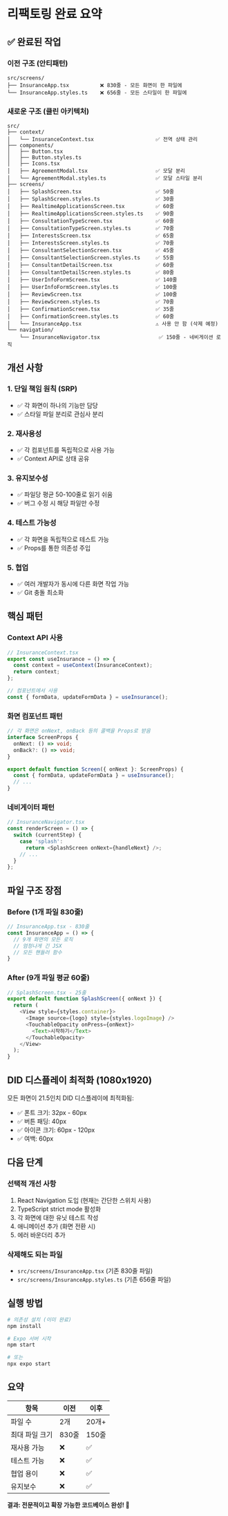 # 리팩토링 완료 요약

## ✅ 완료된 작업

### 이전 구조 (안티패턴)
```
src/screens/
├── InsuranceApp.tsx          ❌ 830줄 - 모든 화면이 한 파일에
└── InsuranceApp.styles.ts    ❌ 656줄 - 모든 스타일이 한 파일에
```

### 새로운 구조 (클린 아키텍처)
```
src/
├── context/
│   └── InsuranceContext.tsx                    ✅ 전역 상태 관리
├── components/
│   ├── Button.tsx
│   ├── Button.styles.ts
│   ├── Icons.tsx
│   ├── AgreementModal.tsx                      ✅ 모달 분리
│   └── AgreementModal.styles.ts                ✅ 모달 스타일 분리
├── screens/
│   ├── SplashScreen.tsx                        ✅ 50줄
│   ├── SplashScreen.styles.ts                  ✅ 30줄
│   ├── RealtimeApplicationsScreen.tsx          ✅ 60줄
│   ├── RealtimeApplicationsScreen.styles.ts    ✅ 90줄
│   ├── ConsultationTypeScreen.tsx              ✅ 60줄
│   ├── ConsultationTypeScreen.styles.ts        ✅ 70줄
│   ├── InterestsScreen.tsx                     ✅ 65줄
│   ├── InterestsScreen.styles.ts               ✅ 70줄
│   ├── ConsultantSelectionScreen.tsx           ✅ 45줄
│   ├── ConsultantSelectionScreen.styles.ts     ✅ 55줄
│   ├── ConsultantDetailScreen.tsx              ✅ 60줄
│   ├── ConsultantDetailScreen.styles.ts        ✅ 80줄
│   ├── UserInfoFormScreen.tsx                  ✅ 140줄
│   ├── UserInfoFormScreen.styles.ts            ✅ 100줄
│   ├── ReviewScreen.tsx                        ✅ 100줄
│   ├── ReviewScreen.styles.ts                  ✅ 70줄
│   ├── ConfirmationScreen.tsx                  ✅ 35줄
│   ├── ConfirmationScreen.styles.ts            ✅ 60줄
│   └── InsuranceApp.tsx                        ⚠️ 사용 안 함 (삭제 예정)
└── navigation/
    └── InsuranceNavigator.tsx                   ✅ 150줄 - 네비게이션 로직
```

## 개선 사항

### 1. 단일 책임 원칙 (SRP)
- ✅ 각 화면이 하나의 기능만 담당
- ✅ 스타일 파일 분리로 관심사 분리

### 2. 재사용성
- ✅ 각 컴포넌트를 독립적으로 사용 가능
- ✅ Context API로 상태 공유

### 3. 유지보수성
- ✅ 파일당 평균 50-100줄로 읽기 쉬움
- ✅ 버그 수정 시 해당 파일만 수정

### 4. 테스트 가능성
- ✅ 각 화면을 독립적으로 테스트 가능
- ✅ Props를 통한 의존성 주입

### 5. 협업
- ✅ 여러 개발자가 동시에 다른 화면 작업 가능
- ✅ Git 충돌 최소화

## 핵심 패턴

### Context API 사용
```typescript
// InsuranceContext.tsx
export const useInsurance = () => {
  const context = useContext(InsuranceContext);
  return context;
};

// 컴포넌트에서 사용
const { formData, updateFormData } = useInsurance();
```

### 화면 컴포넌트 패턴
```typescript
// 각 화면은 onNext, onBack 등의 콜백을 Props로 받음
interface ScreenProps {
  onNext: () => void;
  onBack?: () => void;
}

export default function Screen({ onNext }: ScreenProps) {
  const { formData, updateFormData } = useInsurance();
  // ...
}
```

### 네비게이터 패턴
```typescript
// InsuranceNavigator.tsx
const renderScreen = () => {
  switch (currentStep) {
    case 'splash':
      return <SplashScreen onNext={handleNext} />;
    // ...
  }
};
```

## 파일 구조 장점

### Before (1개 파일 830줄)
```typescript
// InsuranceApp.tsx - 830줄
const InsuranceApp = () => {
  // 9개 화면의 모든 로직
  // 엄청나게 긴 JSX
  // 모든 핸들러 함수
}
```

### After (9개 파일 평균 60줄)
```typescript
// SplashScreen.tsx - 25줄
export default function SplashScreen({ onNext }) {
  return (
    <View style={styles.container}>
      <Image source={logo} style={styles.logoImage} />
      <TouchableOpacity onPress={onNext}>
        <Text>시작하기</Text>
      </TouchableOpacity>
    </View>
  );
}
```

## DID 디스플레이 최적화 (1080x1920)

모든 화면이 21.5인치 DID 디스플레이에 최적화됨:
- ✅ 폰트 크기: 32px - 60px
- ✅ 버튼 패딩: 40px
- ✅ 아이콘 크기: 60px - 120px
- ✅ 여백: 60px

## 다음 단계

### 선택적 개선 사항
1. React Navigation 도입 (현재는 간단한 스위치 사용)
2. TypeScript strict mode 활성화
3. 각 화면에 대한 유닛 테스트 작성
4. 애니메이션 추가 (화면 전환 시)
5. 에러 바운더리 추가

### 삭제해도 되는 파일
- `src/screens/InsuranceApp.tsx` (기존 830줄 파일)
- `src/screens/InsuranceApp.styles.ts` (기존 656줄 파일)

## 실행 방법

```bash
# 의존성 설치 (이미 완료)
npm install

# Expo 서버 시작
npm start

# 또는
npx expo start
```

## 요약

| 항목 | 이전 | 이후 |
|------|------|------|
| 파일 수 | 2개 | 20개+ |
| 최대 파일 크기 | 830줄 | 150줄 |
| 재사용 가능 | ❌ | ✅ |
| 테스트 가능 | ❌ | ✅ |
| 협업 용이 | ❌ | ✅ |
| 유지보수 | ❌ | ✅ |

**결과: 전문적이고 확장 가능한 코드베이스 완성! 🎉**
